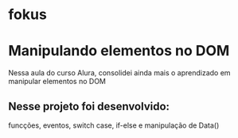 # fokus
<h1>Manipulando elementos no DOM</h1>
<P>Nessa aula do curso Alura, consolidei ainda mais o aprendizado em manipular elementos no DOM</P>
<h2>Nesse projeto foi desenvolvido:</h2><p>funcções, eventos, switch case, if-else e manipulação de Data()</p>


